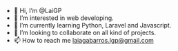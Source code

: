 - 👋 Hi, I’m @LaiGP
- 👀 I’m interested in web developing.
- 🌱 I’m currently learning Python, Laravel and Javascript.
- 💞️ I’m looking to collaborate on all kind of projects.
- 📫 How to reach me laiagabarros.lgp@gmail.com

<!---
LaiGP/LaiGP is a ✨ special ✨ repository because its `README.md` (this file) appears on your GitHub profile.
You can click the Preview link to take a look at your changes.
--->
